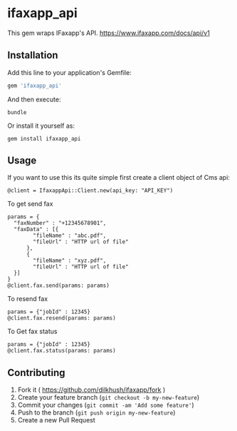 # ifaxapp_api

This gem wraps IFaxapp's API. https://www.ifaxapp.com/docs/api/v1

## Installation

Add this line to your application's Gemfile:

```ruby
gem 'ifaxapp_api'
```

And then execute:

    bundle

Or install it yourself as:

    gem install ifaxapp_api

## Usage

If you want to use this its quite simple first create a client object of Cms api:

    @client = IfaxappApi::Client.new(api_key: "API_KEY")

To get send fax

    params = {
      "faxNumber" : "+12345678901",
      "faxData" : [{
            "fileName" : "abc.pdf",
            "fileUrl" : "HTTP url of file"
          },
          {
            "fileName" : "xyz.pdf",
            "fileUrl" : "HTTP url of file"
      }]
    }
    @client.fax.send(params: params)

To resend fax

    params = {"jobId" : 12345}
    @client.fax.resend(params: params)

To Get fax status

    params = {"jobId" : 12345}
    @client.fax.status(params: params)

## Contributing

1. Fork it ( https://github.com/dilkhush/ifaxapp/fork )
2. Create your feature branch (`git checkout -b my-new-feature`)
3. Commit your changes (`git commit -am 'Add some feature'`)
4. Push to the branch (`git push origin my-new-feature`)
5. Create a new Pull Request
